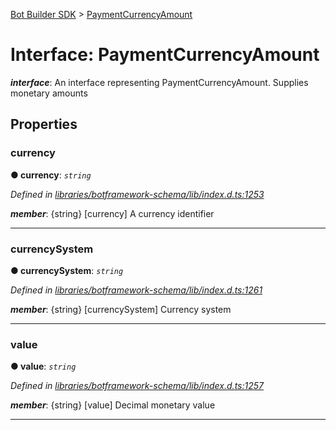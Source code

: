 [Bot Builder SDK](../README.md) > [PaymentCurrencyAmount](../interfaces/botbuilder.paymentcurrencyamount.md)



# Interface: PaymentCurrencyAmount

*__interface__*: An interface representing PaymentCurrencyAmount. Supplies monetary amounts



## Properties
<a id="currency"></a>

###  currency

**●  currency**:  *`string`* 

*Defined in [libraries/botframework-schema/lib/index.d.ts:1253](https://github.com/Microsoft/botbuilder-js/blob/57c9ba8/libraries/botframework-schema/lib/index.d.ts#L1253)*


*__member__*: {string} [currency] A currency identifier





___

<a id="currencysystem"></a>

###  currencySystem

**●  currencySystem**:  *`string`* 

*Defined in [libraries/botframework-schema/lib/index.d.ts:1261](https://github.com/Microsoft/botbuilder-js/blob/57c9ba8/libraries/botframework-schema/lib/index.d.ts#L1261)*


*__member__*: {string} [currencySystem] Currency system





___

<a id="value"></a>

###  value

**●  value**:  *`string`* 

*Defined in [libraries/botframework-schema/lib/index.d.ts:1257](https://github.com/Microsoft/botbuilder-js/blob/57c9ba8/libraries/botframework-schema/lib/index.d.ts#L1257)*


*__member__*: {string} [value] Decimal monetary value





___


